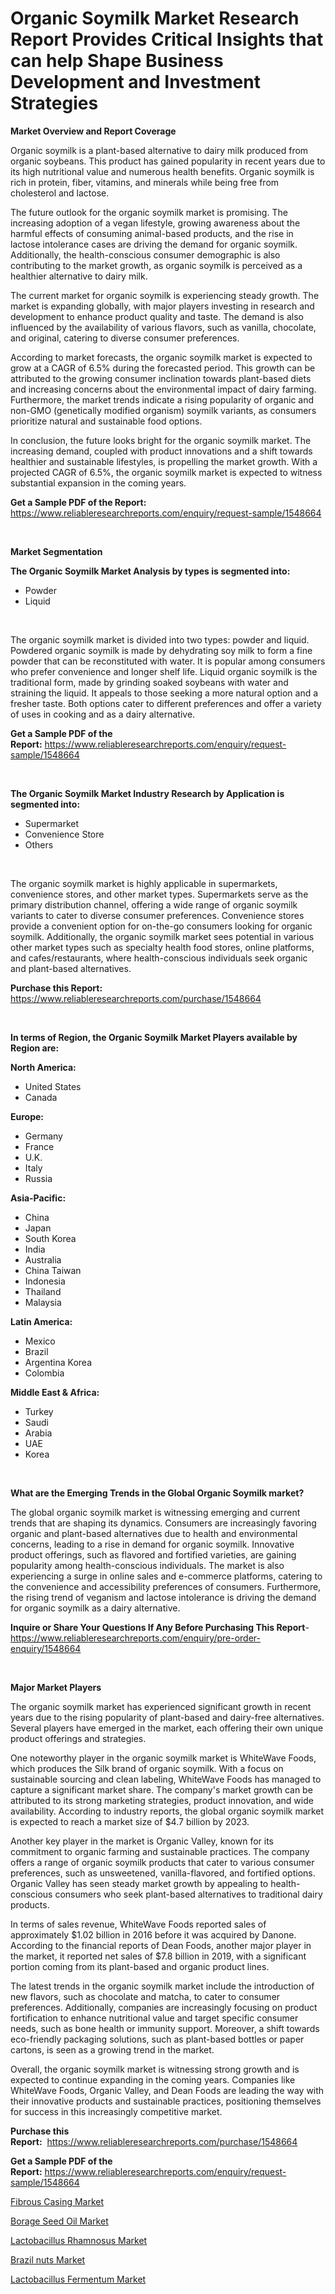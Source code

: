 <p><h1>Organic Soymilk Market Research Report Provides Critical Insights that can help Shape Business Development and Investment Strategies</h1></p><p><strong>Market Overview and Report Coverage</strong></p>
<p><p>Organic soymilk is a plant-based alternative to dairy milk produced from organic soybeans. This product has gained popularity in recent years due to its high nutritional value and numerous health benefits. Organic soymilk is rich in protein, fiber, vitamins, and minerals while being free from cholesterol and lactose.</p><p>The future outlook for the organic soymilk market is promising. The increasing adoption of a vegan lifestyle, growing awareness about the harmful effects of consuming animal-based products, and the rise in lactose intolerance cases are driving the demand for organic soymilk. Additionally, the health-conscious consumer demographic is also contributing to the market growth, as organic soymilk is perceived as a healthier alternative to dairy milk.</p><p>The current market for organic soymilk is experiencing steady growth. The market is expanding globally, with major players investing in research and development to enhance product quality and taste. The demand is also influenced by the availability of various flavors, such as vanilla, chocolate, and original, catering to diverse consumer preferences.</p><p>According to market forecasts, the organic soymilk market is expected to grow at a CAGR of 6.5% during the forecasted period. This growth can be attributed to the growing consumer inclination towards plant-based diets and increasing concerns about the environmental impact of dairy farming. Furthermore, the market trends indicate a rising popularity of organic and non-GMO (genetically modified organism) soymilk variants, as consumers prioritize natural and sustainable food options.</p><p>In conclusion, the future looks bright for the organic soymilk market. The increasing demand, coupled with product innovations and a shift towards healthier and sustainable lifestyles, is propelling the market growth. With a projected CAGR of 6.5%, the organic soymilk market is expected to witness substantial expansion in the coming years.</p></p>
<p><strong>Get a Sample PDF of the Report:</strong> <a href="https://www.reliableresearchreports.com/enquiry/request-sample/1548664">https://www.reliableresearchreports.com/enquiry/request-sample/1548664</a></p>
<p>&nbsp;</p>
<p><strong>Market Segmentation</strong></p>
<p><strong>The Organic Soymilk Market Analysis by types is segmented into:</strong></p>
<p><ul><li>Powder</li><li>Liquid</li></ul></p>
<p>&nbsp;</p>
<p><p>The organic soymilk market is divided into two types: powder and liquid. Powdered organic soymilk is made by dehydrating soy milk to form a fine powder that can be reconstituted with water. It is popular among consumers who prefer convenience and longer shelf life. Liquid organic soymilk is the traditional form, made by grinding soaked soybeans with water and straining the liquid. It appeals to those seeking a more natural option and a fresher taste. Both options cater to different preferences and offer a variety of uses in cooking and as a dairy alternative.</p></p>
<p><strong>Get a Sample PDF of the Report:</strong>&nbsp;<a href="https://www.reliableresearchreports.com/enquiry/request-sample/1548664">https://www.reliableresearchreports.com/enquiry/request-sample/1548664</a></p>
<p>&nbsp;</p>
<p><strong>The Organic Soymilk Market Industry Research by Application is segmented into:</strong></p>
<p><ul><li>Supermarket</li><li>Convenience Store</li><li>Others</li></ul></p>
<p>&nbsp;</p>
<p><p>The organic soymilk market is highly applicable in supermarkets, convenience stores, and other market types. Supermarkets serve as the primary distribution channel, offering a wide range of organic soymilk variants to cater to diverse consumer preferences. Convenience stores provide a convenient option for on-the-go consumers looking for organic soymilk. Additionally, the organic soymilk market sees potential in various other market types such as specialty health food stores, online platforms, and cafes/restaurants, where health-conscious individuals seek organic and plant-based alternatives.</p></p>
<p><strong>Purchase this Report:</strong>&nbsp; <a href="https://www.reliableresearchreports.com/purchase/1548664">https://www.reliableresearchreports.com/purchase/1548664</a></p>
<p>&nbsp;</p>
<p><strong>In terms of Region, the Organic Soymilk Market Players available by Region are:</strong></p>
<p>
    <p> <strong> North America: </strong>
        <ul>
            <li>United States</li>
            <li>Canada</li>
        </ul>
        </p> 
    <p> <strong> Europe: </strong>
        <ul>
            <li>Germany</li>
            <li>France</li>
            <li>U.K.</li>
            <li>Italy</li>
            <li>Russia</li>
        </ul>
        </p> 
    <p> <strong> Asia-Pacific: </strong>
        <ul>
            <li>China</li>
            <li>Japan</li>
            <li>South Korea</li>
            <li>India</li>
            <li>Australia</li>
            <li>China Taiwan</li>
            <li>Indonesia</li>
            <li>Thailand</li>
            <li>Malaysia</li>
        </ul>
        </p> 
    <p> <strong> Latin America: </strong>
        <ul>
            <li>Mexico</li>
            <li>Brazil</li>
            <li>Argentina Korea</li>
            <li>Colombia</li>
        </ul>
        </p> 
    <p> <strong> Middle East & Africa: </strong>
        <ul>
            <li>Turkey</li>
            <li>Saudi</li>
            <li>Arabia</li>
            <li>UAE</li>
            <li>Korea</li>
        </ul>
    </p>
    </p>
<p>&nbsp;</p>
<p><strong>What are the Emerging Trends in the Global Organic Soymilk market?</strong></p>
<p><p>The global organic soymilk market is witnessing emerging and current trends that are shaping its dynamics. Consumers are increasingly favoring organic and plant-based alternatives due to health and environmental concerns, leading to a rise in demand for organic soymilk. Innovative product offerings, such as flavored and fortified varieties, are gaining popularity among health-conscious individuals. The market is also experiencing a surge in online sales and e-commerce platforms, catering to the convenience and accessibility preferences of consumers. Furthermore, the rising trend of veganism and lactose intolerance is driving the demand for organic soymilk as a dairy alternative.</p></p>
<p><strong>Inquire or Share Your Questions If Any Before Purchasing This Report</strong>- <a href="https://www.reliableresearchreports.com/enquiry/pre-order-enquiry/1548664">https://www.reliableresearchreports.com/enquiry/pre-order-enquiry/1548664</a></p>
<p>&nbsp;</p>
<p><strong>Major Market Players</strong></p>
<p><p>The organic soymilk market has experienced significant growth in recent years due to the rising popularity of plant-based and dairy-free alternatives. Several players have emerged in the market, each offering their own unique product offerings and strategies. </p><p>One noteworthy player in the organic soymilk market is WhiteWave Foods, which produces the Silk brand of organic soymilk. With a focus on sustainable sourcing and clean labeling, WhiteWave Foods has managed to capture a significant market share. The company's market growth can be attributed to its strong marketing strategies, product innovation, and wide availability. According to industry reports, the global organic soymilk market is expected to reach a market size of $4.7 billion by 2023.</p><p>Another key player in the market is Organic Valley, known for its commitment to organic farming and sustainable practices. The company offers a range of organic soymilk products that cater to various consumer preferences, such as unsweetened, vanilla-flavored, and fortified options. Organic Valley has seen steady market growth by appealing to health-conscious consumers who seek plant-based alternatives to traditional dairy products.</p><p>In terms of sales revenue, WhiteWave Foods reported sales of approximately $1.02 billion in 2016 before it was acquired by Danone. According to the financial reports of Dean Foods, another major player in the market, it reported net sales of $7.8 billion in 2019, with a significant portion coming from its plant-based and organic product lines.</p><p>The latest trends in the organic soymilk market include the introduction of new flavors, such as chocolate and matcha, to cater to consumer preferences. Additionally, companies are increasingly focusing on product fortification to enhance nutritional value and target specific consumer needs, such as bone health or immunity support. Moreover, a shift towards eco-friendly packaging solutions, such as plant-based bottles or paper cartons, is seen as a growing trend in the market.</p><p>Overall, the organic soymilk market is witnessing strong growth and is expected to continue expanding in the coming years. Companies like WhiteWave Foods, Organic Valley, and Dean Foods are leading the way with their innovative products and sustainable practices, positioning themselves for success in this increasingly competitive market.</p></p>
<p><strong>Purchase this Report:</strong>&nbsp;&nbsp;<a href="https://www.reliableresearchreports.com/purchase/1548664">https://www.reliableresearchreports.com/purchase/1548664</a></p>
<p></p>
<p><strong>Get a Sample PDF of the Report:</strong>&nbsp;<a href="https://www.reliableresearchreports.com/enquiry/request-sample/1548664">https://www.reliableresearchreports.com/enquiry/request-sample/1548664</a></p>
<p><p><a href="https://github.com/marloy8/Market-Research-Report-List-2/blob/main/fibrous-casing-market.md">Fibrous Casing Market</a></p><p><a href="https://github.com/kuntayevaz/Market-Research-Report-List-2/blob/main/borage-seed-oil-market.md">Borage Seed Oil Market</a></p><p><a href="https://github.com/provorikovar/Market-Research-Report-List-2/blob/main/lactobacillus-rhamnosus-market.md">Lactobacillus Rhamnosus Market</a></p><p><a href="https://github.com/aliciawhite5576/Market-Research-Report-List-2/blob/main/brazil-nuts-market.md">Brazil nuts Market</a></p><p><a href="https://github.com/kipkeeva/Market-Research-Report-List-2/blob/main/lactobacillus-fermentum-market.md">Lactobacillus Fermentum Market</a></p></p>